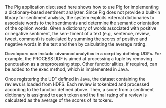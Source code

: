The Pig application discussed here shows how to use Pig for implementing a
dictionary-based sentiment analyzer. Since Pig does not provide a built-in library
for sentiment analysis, the system exploits external dictionaries to associate words
to their sentiments and determine the semantic orientation of the opinion words.
Given a dictionary of words associated with positive or negative sentiment, the sen-
timent of a text (e.g., sentence, review, tweet, comment) is calculated by summing
the scores of positive and negative words in the text and then by calculating the
average rating.

Developers can include advanced analytics in a script by defining
UDFs. For example, the PROCESS UDF is aimed at processing a
tuple by removing punctuation as a preprocessing step. Other functionalities, if
required, can be added to the exec method, which is implemented in Java.

Once registering the UDF defined in Java, the dataset containing the reviews is loaded from HDFS.
Each review is tokenized and processed according to the function defined above. 
Then, a score from a sentiment dictionary is assigned to each token and the
final rating of a review is calculated as the average of the scores of its tokens.
